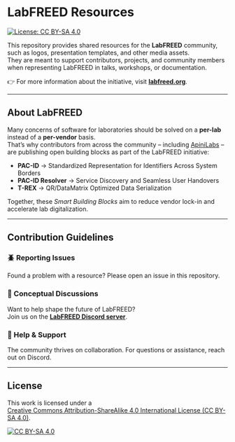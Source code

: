# LabFREED Resources

[![License: CC BY-SA 4.0](https://img.shields.io/badge/License-CC%20BY--SA%204.0-lightgrey.svg)](http://creativecommons.org/licenses/by-sa/4.0/)

This repository provides shared resources for the **LabFREED** community, such as logos, presentation templates, and other media assets.  
They are meant to support contributors, projects, and community members when representing LabFREED in talks, workshops, or documentation.

👉 For more information about the initiative, visit [**labfreed.org**](https://labfreed.org).

---

## About LabFREED

Many concerns of software for laboratories should be solved on a **per-lab** instead of a **per-vendor** basis.  
That’s why contributors from across the community – including [ApiniLabs](https://github.com/ApiniLabs) – are publishing open building blocks as part of the LabFREED initiative:

- **PAC-ID** → Standardized Representation for Identifiers Across System Borders  
- **PAC-ID Resolver** → Service Discovery and Seamless User Handovers  
- **T-REX** → QR/DataMatrix Optimized Data Serialization  

Together, these *Smart Building Blocks* aim to reduce vendor lock-in and accelerate lab digitalization.

---

## Contribution Guidelines

### 🪲 Reporting Issues
Found a problem with a resource? Please open an issue in this repository.

### 🔭 Conceptual Discussions
Want to help shape the future of LabFREED?  
Join us on the [**LabFREED Discord server**](https://labfreed.org).

### 🤝 Help & Support
The community thrives on collaboration. For questions or assistance, reach out on Discord.

---

## License

This work is licensed under a  
[Creative Commons Attribution-ShareAlike 4.0 International License (CC BY-SA 4.0)](http://creativecommons.org/licenses/by-sa/4.0/).

[![CC BY-SA 4.0](https://licensebuttons.net/l/by-sa/4.0/88x31.png)](http://creativecommons.org/licenses/by-sa/4.0/)
